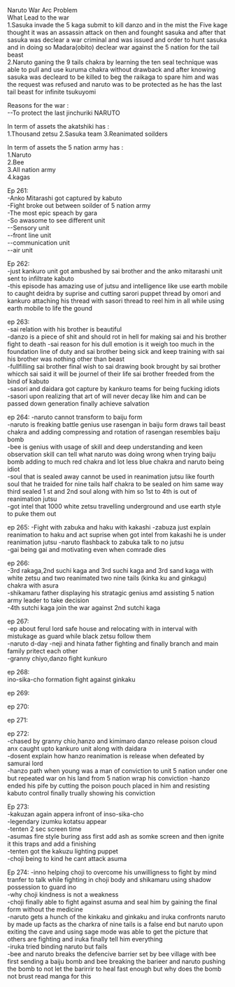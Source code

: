 Naruto War Arc Problem <br/>
                        What Lead to the war<br/> 
1.Sasuka invade the 5 kaga submit to kill danzo and in the mist the Five kage thought it was an assassin attack on then and founght sasuka and after that sasuka was declear a war criminal and was issued and order to hunt sasuka and in doing so Madara(obito) declear war against the 5 nation for the tail beast <br/>
2.Naruto ganing the 9 tails chakra by learning the ten seal technique was able to pull and use kuruma chakra without drawback and after knowing sasuka was decleard to be killed to beg the raikaga to spare him and was the request was refused and naruto was to be protected as he has the last tail beast for infinite tsukuyomi <br/>

Reasons for the war :  
--To protect the last jinchuriki NARUTO 

In term of assets the akatshiki has : <br/>
1.Thousand zetsu 
2.Sasuka team
3.Reanimated soilders 

In term of assets the 5 nation army has :  
1.Naruto  
2.Bee  
3.All nation army  
4.kagas  

Ep 261:  
-Anko Mitarashi got captured by kabuto  
-Fight broke out between soilder of 5 nation army  
-The most epic speach by gara    
-So awasome to see different unit  
--Sensory unit  
--front line unit  
--communication unit  
--air unit  
 
Ep 262:  
-just kankuro unit got ambushed by sai brother and the anko mitarashi unit sent to infiltrate kabuto  
-this episode has amazing use of jutsu and intelligence like use earth mobile to caught deidra by suprise and cutting sarori puppet thread by omori and kankuro attaching his thread with sasori thread to reel him in all while using earth mobile to life the gound 


ep 263:  
-sai relation with his brother is beautiful  
-danzo is a piece of shit and should rot in hell for making sai and his brother fight to death 
-sai reason for his dull emotion is it weigh too much in the foundation line of duty and sai brother being sick and keep training with sai his brother was nothing other than beast  
-fullfilling sai brother final wish to sai drawing book brought by sai brother whicch sai said it will be journel of their life sai brother freeded from the bind of kabuto  
-sasori and daidara got capture by kankuro teams for being fucking idiots  
-sasori upon realizing that art of will never decay like him and can be passed down generation finally achieve salvation

ep 264:
-naruto cannot transform to baiju form   
-naruto is freaking battle genius use rasengan in baiju form draws tail beast chakra and adding compressing and rotation of rasengan resembles baiju bomb  
-bee is genius with usage of skill and deep understanding and keen observation skill can tell what naruto was doing wrong when trying baiju bomb adding to much red chakra and lot less blue chakra and naruto being idiot  
-soul that is sealed away cannot be used in reanimation jutsu like fourth soul that he traided for nine tails half chakra to be sealed on him same way third sealed 1 st and 2nd soul along with him so 1st to 4th is out of reanimation jutsu  
-got intel that 1000 white zetsu travelling underground and use earth style to puke them out  

ep 265:
-Fight with zabuka and haku with kakashi
-zabuza just explain reanimation to haku and act suprise when got intel from kakashi he is under reanimation jutsu 
-naruto flashback to zabuka talk to no jutsu  
-gai being gai and motivating even when comrade dies  

 ep 266:  
-3rd rakaga,2nd suchi kaga and 3rd suchi kaga and 3rd sand kaga with white zetsu and two reanimated two nine tails (kinka ku and ginkagu) chakra with asura   
-shikamaru father displaying his stratagic genius amd assisting 5 nation army leader to take decision   
-4th sutchi kaga join the war against 2nd sutchi kaga  

ep 267:  
-ep about ferul lord safe house and relocating with in interval with mistukage as guard while black zetsu follow them   
-naruto d-day
-neji and hinata father fighting and finally branch and main family pritect each other   
-granny chiyo,danzo fight kunkuro

ep 268:    
  ino-sika-cho formation fight against ginkaku 

ep 269:    

ep 270:    

ep 271:    

ep 272:   
-chased by granny chio,hanzo and kimimaro danzo release poison cloud anx caught upto kankuro unit along with daidara   
-dosent explain how hanzo reanimation is release when defeated by samurai lord   
-hanzo path when young was a man of conviction to unit 5 nation under one but repeated war on his land from 5 nation wrap his conviction 
-hanzo ended his pife by cutting the poison pouch placed in him and resisting kabuto control finally trually showing his conviction   

Ep 273:  
-kakuzan again appera infront of inso-sika-cho   
-legendary izumku kotatsu appear  
-tenten 2 sec screen time  
-asumas fire style buring ass first add ash as somke screen and then ignite it this traps and add a finishing  
-tenten got the kakuzu lighting puppet  
-choji being to kind he cant attack asuma   

Ep 274:
-inno helping choji to overcome his unwilligness to fight by mind tranfer to talk while fighting in choji body and shikamaru using shadow possession to guard ino  
-why choji kindness is not a weakness  
-choji finally able to fight against asuma and seal him by gaining the final form without the medicine    
-naruto gets a hunch of the kinkaku and ginkaku and iruka confronts naruto by made up facts as the charkra of nine tails is a false end but naruto upon exiting the cave and using sage mode was able to get the picture that others are fighting and iruka finally tell him everything  
-iruka tried binding naruto but fails  
-bee and naruto breaks the defencive barrier set by bee village with bee first sending a baiju bomb and bee breaking the barieer and naruto pushing the bomb to not let the barirrir to heal fast enough but why does the bomb not brust read manga for this   







 
